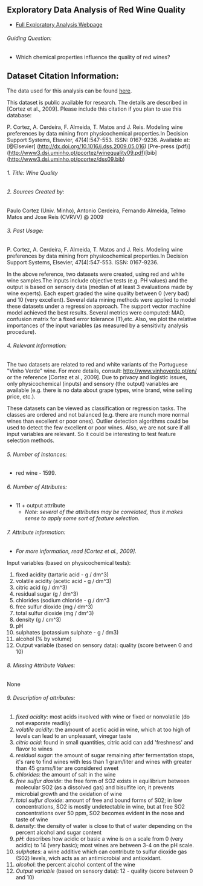 ## Exploratory Data Analysis of Red Wine Quality

- [Full Exploratory Analysis Webpage](http://caseyiannone.com/Wine_Exploratory_Analysis/)

###### Guiding Question:
- Which chemical properties influence the quality of red wines?


## Dataset Citation Information:

The data used for this analysis can be found [here](https://s3.amazonaws.com/udacity-hosted-downloads/ud651/wineQualityReds.csv.).

This dataset is public available for research. The details are described in [Cortez et al., 2009]. 
Please include this citation if you plan to use this database:

P. Cortez, A. Cerdeira, F. Almeida, T. Matos and J. Reis. Modeling wine preferences by data mining from physicochemical properties.In Decision Support Systems, Elsevier, 47(4):547-553. ISSN: 0167-9236.
Available at: [@Elsevier] (http://dx.doi.org/10.1016/j.dss.2009.05.016) [Pre-press (pdf)] (http://www3.dsi.uminho.pt/pcortez/winequality09.pdf)[bib] (http://www3.dsi.uminho.pt/pcortez/dss09.bib)

###### 1. Title: Wine Quality 


###### 2. Sources Created by:
Paulo Cortez (Univ. Minho), Antonio Cerdeira, Fernando Almeida, Telmo Matos and Jose Reis (CVRVV) @ 2009


###### 3. Past Usage: 
P. Cortez, A. Cerdeira, F. Almeida, T. Matos and J. Reis. Modeling wine preferences by data mining from physicochemical properties.In Decision Support Systems, Elsevier, 47(4):547-553. ISSN: 0167-9236.

In the above reference, two datasets were created, using red and white wine samples.The inputs include objective tests (e.g. PH values) and the output is based on sensory data (median of at least 3 evaluations made by wine experts). Each expert graded the wine quality between 0 (very bad) and 10 (very excellent). Several data mining methods were applied to model these datasets under a regression approach. The support vector machine model achieved the best results. Several metrics were computed: MAD, confusion matrix for a fixed error tolerance (T),etc. Also, we plot the relative importances of the input variables (as measured by a sensitivity analysis procedure).
 
###### 4. Relevant Information:

The two datasets are related to red and white variants of the Portuguese "Vinho Verde" wine. For more details, consult: http://www.vinhoverde.pt/en/ or the reference [Cortez et al., 2009]. Due to privacy and logistic issues, only physicochemical (inputs) and sensory (the output) variables are available (e.g. there is no data about grape types, wine brand, wine selling price, etc.).

   These datasets can be viewed as classification or regression tasks. The classes are ordered and not balanced (e.g. there are munch more normal wines than excellent or poor ones). Outlier detection algorithms could be used to detect the few excellent or poor wines. Also, we are not sure if all input variables are relevant. So it could be interesting to test feature selection methods. 

###### 5. Number of Instances: 
- red wine - 1599.

###### 6. Number of Attributes: 
- 11 + output attribute
	- *Note: several of the attributes may be correlated, thus it makes sense to apply some sort of feature selection.*

###### 7. Attribute information:

- *For more information, read [Cortez et al., 2009].*

Input variables (based on physicochemical tests):

1. fixed acidity (tartaric acid - g / dm^3)
2. volatile acidity (acetic acid - g / dm^3)
3. citric acid (g / dm^3)
4. residual sugar (g / dm^3)
5. chlorides (sodium chloride - g / dm^3
6. free sulfur dioxide (mg / dm^3)
7. total sulfur dioxide (mg / dm^3)
8. density (g / cm^3)
9. pH
10. sulphates (potassium sulphate - g / dm3)
11. alcohol (% by volume)
12. Output variable (based on sensory data): quality (score between 0 and 10)

###### 8. Missing Attribute Values: 

None

###### 9. Description of attributes:

1. *fixed acidity*: most acids involved with wine or fixed or nonvolatile (do not evaporate readily)
2. *volatile acidity*: the amount of acetic acid in wine, which at too high of levels can lead to an unpleasant, vinegar taste
3. *citric acid*: found in small quantities, citric acid can add 'freshness' and flavor to wines
4. *residual sugar*: the amount of sugar remaining after fermentation stops, it's rare to find wines with less than 1 gram/liter and wines with greater than 45 grams/liter are considered sweet
5. *chlorides*: the amount of salt in the wine
6. *free sulfur dioxide*: the free form of SO2 exists in equilibrium between molecular SO2 (as a dissolved gas) and bisulfite ion; it prevents microbial growth and the oxidation of wine
7. *total sulfur dioxide*: amount of free and bound forms of S02; in low concentrations, SO2 is mostly undetectable in wine, but at free SO2 concentrations over 50 ppm, SO2 becomes evident in the nose and taste of wine
8. *density*: the density of water is close to that of water depending on the percent alcohol and sugar content
9. *pH*: describes how acidic or basic a wine is on a scale from 0 (very acidic) to 14 (very basic); most wines are between 3-4 on the pH scale.
10. *sulphates*: a wine additive which can contribute to sulfur dioxide gas (S02) levels, wich acts as an antimicrobial and antioxidant.
11. *alcohol*: the percent alcohol content of the wine
12. *Output variable* (based on sensory data): 12 - quality (score between 0 and 10)
